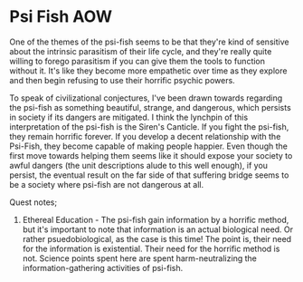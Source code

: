 # Psi Fish AOW

One of the themes of the psi-fish seems to be that they're kind of sensitive about the intrinsic parasitism of their life cycle, and they're really quite willing to forego parasitism if you can give them the tools to function without it.  It's like they become more empathetic over time as they explore and then begin refusing to use their horrific psychic powers.

To speak of civilizational conjectures, I've been drawn towards regarding the psi-fish as something beautiful, strange, and dangerous, which persists in society if its dangers are mitigated.  I think the lynchpin of this interpretation of the psi-fish is the Siren's Canticle.  If you fight the psi-fish, they remain horrific forever.  If you develop a decent relationship with the Psi-Fish, they become capable of making people happier.  Even though the first move towards helping them seems like it should expose your society to awful dangers (the unit descriptions alude to this well enough), if you persist, the eventual result on the far side of that suffering bridge seems to be a society where psi-fish are not dangerous at all.

Quest notes;
1. Ethereal Education - The psi-fish gain information by a horrific method, but it's important to note that information is an actual biological need.  Or rather psuedobiological, as the case is this time!  The point is, their need for the information is existential.  Their need for the horrific method is not.  Science points spent here are spent harm-neutralizing the information-gathering activities of psi-fish.